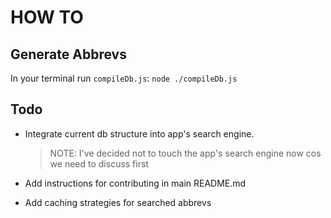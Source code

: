 # HOW TO

## Generate Abbrevs

In your terminal run `compileDb.js`: `node ./compileDb.js`

## Todo

* Integrate current db structure into app's search engine.

  > NOTE: I've decided not to touch the app's search engine now cos we need to discuss first

* Add instructions for contributing in main README.md
* Add caching strategies for searched abbrevs
